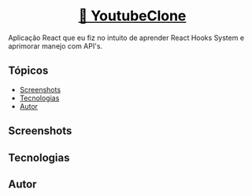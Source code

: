 <h1 align="center"><a href="https://7-youtube-hooks-two.vercel.app/" style="color: black;">🔗 YoutubeClone</a></h1>

<p>Aplicação React que eu fiz no intuito de aprender React Hooks System e aprimorar manejo com API's.</p>

<h2>Tópicos</h2>

<ul>
  <li><a href="#screenshots" color="">Screenshots</a></li>
  <li><a href="#tecno">Tecnologias</a></li>
  <li><a href="#sobre">Autor</a></li>
</ul>

<h2 id="screenshots">Screenshots</h2>
<h2 id="tecno">Tecnologias</h2>
<h2 id="autor">Autor</h2>
